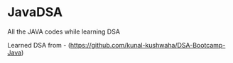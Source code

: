 # JavaDSA
All the JAVA codes while learning DSA

Learned DSA from - (https://github.com/kunal-kushwaha/DSA-Bootcamp-Java)